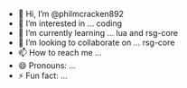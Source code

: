 - 👋 Hi, I’m @philmcracken892
- 👀 I’m interested in ... coding 
- 🌱 I’m currently learning ... lua and rsg-core
- 💞️ I’m looking to collaborate on ... rsg-core
- 📫 How to reach me ...
- 😄 Pronouns: ...
- ⚡ Fun fact: ...

<!---
philmcracken892/philmcracken892 is a ✨ special ✨ repository because its `README.md` (this file) appears on your GitHub profile.
You can click the Preview link to take a look at your changes.
--->
